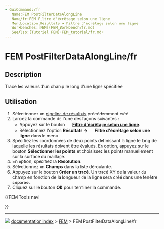 ```yaml
---
- GuiCommand:/fr
   Name:FEM PostFilterDataAlongLine
   Name/fr:FEM Filtre d'écrêtage selon une ligne
   MenuLocation:Résultats → Filtre d'écrêtage selon une ligne
   Workbenches:[FEM](FEM_Workbench/fr.md)
   SeeAlso:[Tutoriel FEM](FEM_tutorial/fr.md)
---
```


# FEM PostFilterDataAlongLine/fr

## Description

Trace les valeurs d\'un champ le long d\'une ligne spécifiée.

## Utilisation

1.  Sélectionnez un [pipeline de résultats](FEM_PostPipelineFromResult/fr.md) précédemment créé.
2.  Lancez la commande de l\'une des façons suivantes :
    -   Appuyez sur le bouton **<img src="images/FEM_PostFilterDataAlongLine.svg" width=16px> [Filtre d'écrêtage selon une ligne](FEM_PostFilterDataAlongLine/fr.md)**.
    -   Sélectionnez l\'option **Résultats → <img src="images/FEM_PostFilterDataAlongLine.svg" width=16px> Filtre d'écrêtage selon une ligne** dans le menu.
3.  Spécifiez les coordonnées de deux points définissant la ligne le long de laquelle les résultats doivent être évalués. En option, appuyez sur le bouton **Sélectionner les points** et choisissez les points manuellement sur la surface du maillage.
4.  En option, spécifiez la **Résolution**.
5.  Sélectionnez un **Champs** dans la liste déroulante.
6.  Appuyez sur le bouton **Créer un tracé**. Un tracé XY de la valeur du champ en fonction de la longueur de la ligne sera créé dans une fenêtre séparée.
7.  Cliquez sur le bouton **OK** pour terminer la commande.





{{FEM Tools navi

}}



---
![](images/Right_arrow.png) [documentation index](../README.md) > [FEM](Category_FEM.md) > FEM PostFilterDataAlongLine/fr
